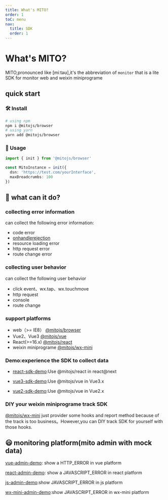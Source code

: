 ```yaml
---
title: What's MITO?
order: 1
toC: menu
nav:
  title: SDK
  order: 1
---
```


# What's MITO?

MITO,pronounced like [miːtəʊ],it's the abbreviation of `monitor` that is a lite SDK for monitor web and weixin miniprograme

## quick start

### 🛠️ Install
```bash
# using npm
npm i @mitojs/browser
# using yarn
yarn add @mitojs/browser
```

### 🥳 Usage
```typescript
import { init } from '@mitojs/browser'

const MitoInstance = init({
  dsn: 'https://test.com/yourInterface',
  maxBreadcrumbs: 100
})
```

## 🤔 what can it do?

### collecting error information

can collect the following error information:

* code error
* [onhandlerejection](https://developer.mozilla.org/zh-CN/docs/Web/API/Window/unhandledrejection_event)
* resource loading error
* http request error
* route change error

### collecting user behavior

can collect the following user behavior

* click event、wx.tap、wx.touchmove
* http request
* console
* route change

### support platforms

* web（>= IE8） [@mitojs/browser](./browser.md)
* Vue2、Vue3 [@mitojs/vue](./vue.md)
* React(>=16.x) [@mitojs/react](./react.md)
* weixin miniprograme [@mitojs/wx-mini](./wx-mini.md)

### Demo:experience the SDK to collect data

* [react-sdk-demo](https://mitojs.github.io/react-sdk-demo):Use @mitojs/react  in react@next

* [vue3-sdk-demo](https://mitojs.github.io/vue3-sdk-demo):Use @mitojs/vue in Vue3.x

* [vue2-sdk-demo](https://mitojs.github.io/vue2-sdk-demo):Use @mitojs/vue in Vue2.x

### DIY your weixin miniprograme track SDK

[@mitojs/wx-mini](./wx-mini.md) just provider some hooks and report method because of the track is too business。However,you can DIY track SDK for yourself with those hooks.

## 😃 monitoring platform(mito admin with mock data)

<!-- ![react-example](https://tva1.sinaimg.cn/large/008eGmZEly1gmxggqptzwg30u00hoe84.gif) -->

[vue-admin-demo](https://mitojs.github.io/mito-admin-demo/#/errors/1/info): show a HTTP_ERROR in vue platform

[react-admin-demo](https://mitojs.github.io/mito-admin-demo/#/errors/2/info): show a JAVASCRIPT_ERROR in react platform

[js-admin-demo](https://mitojs.github.io/mito-admin-demo/#/errors/3/info):show JAVASCRIPT_ERROR in js platform

[wx-mini-admin-demo](https://mitojs.github.io/mito-admin-demo/#/errors/4/info):show JAVASCRIPT_ERROR in wx-mini platform
